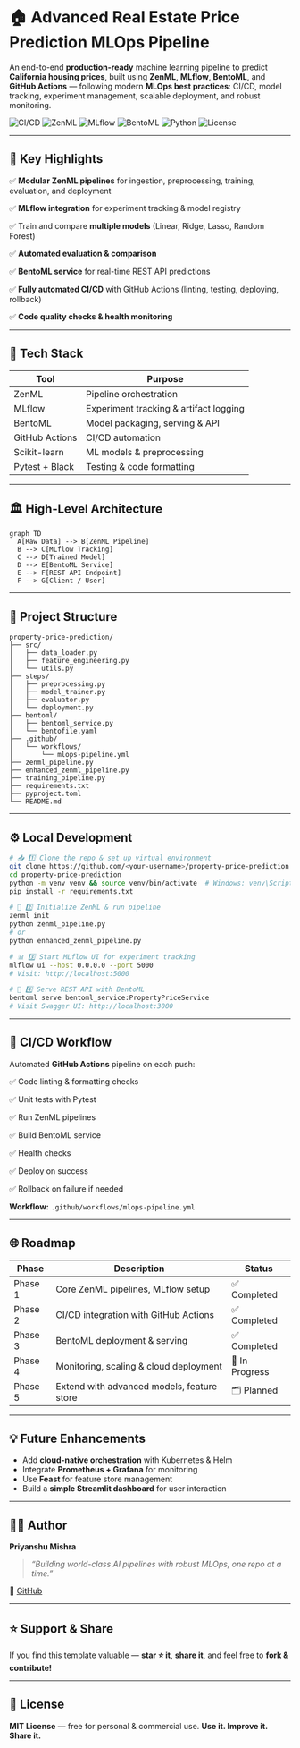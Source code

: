 # 🏠 Advanced Real Estate Price Prediction MLOps Pipeline

An end-to-end **production-ready** machine learning pipeline to predict **California housing prices**, built using **ZenML**, **MLflow**, **BentoML**, and **GitHub Actions** — following modern **MLOps best practices**: CI/CD, model tracking, experiment management, scalable deployment, and robust monitoring.

![CI/CD](https://github.com/priyanshumishra610/property-price-prediction/actions/workflows/mlops-pipeline.yml/badge.svg)
![ZenML](https://img.shields.io/badge/MLOps-ZenML-orange)
![MLflow](https://img.shields.io/badge/Tracking-MLflow-blue)
![BentoML](https://img.shields.io/badge/Serving-BentoML-green)
![Python](https://img.shields.io/badge/Python-3.10%2B-yellow)
![License](https://img.shields.io/badge/license-MIT-brightgreen)

---

## 🎯 Key Highlights

✅ **Modular ZenML pipelines** for ingestion, preprocessing, training, evaluation, and deployment

✅ **MLflow integration** for experiment tracking & model registry

✅ Train and compare **multiple models** (Linear, Ridge, Lasso, Random Forest)

✅ **Automated evaluation & comparison**

✅ **BentoML service** for real-time REST API predictions

✅ **Fully automated CI/CD** with GitHub Actions (linting, testing, deploying, rollback)

✅ **Code quality checks & health monitoring**

---

## 🧠 Tech Stack

| Tool           | Purpose                                |
| -------------- | -------------------------------------- |
| ZenML          | Pipeline orchestration                 |
| MLflow         | Experiment tracking & artifact logging |
| BentoML        | Model packaging, serving & API         |
| GitHub Actions | CI/CD automation                       |
| Scikit-learn   | ML models & preprocessing              |
| Pytest + Black | Testing & code formatting              |

---

## 🏛️ High-Level Architecture

```mermaid
graph TD
  A[Raw Data] --> B[ZenML Pipeline]
  B --> C[MLflow Tracking]
  C --> D[Trained Model]
  D --> E[BentoML Service]
  E --> F[REST API Endpoint]
  F --> G[Client / User]
```

---

## 📂 Project Structure

```plaintext
property-price-prediction/
├── src/
│   ├── data_loader.py
│   ├── feature_engineering.py
│   └── utils.py
├── steps/
│   ├── preprocessing.py
│   ├── model_trainer.py
│   ├── evaluator.py
│   └── deployment.py
├── bentoml/
│   ├── bentoml_service.py
│   └── bentofile.yaml
├── .github/
│   └── workflows/
│       └── mlops-pipeline.yml
├── zenml_pipeline.py
├── enhanced_zenml_pipeline.py
├── training_pipeline.py
├── requirements.txt
├── pyproject.toml
└── README.md
```

---

## ⚙️ Local Development

```bash
# 📥 1️⃣ Clone the repo & set up virtual environment
git clone https://github.com/<your-username>/property-price-prediction.git
cd property-price-prediction
python -m venv venv && source venv/bin/activate  # Windows: venv\Scripts\activate
pip install -r requirements.txt

# 🔗 2️⃣ Initialize ZenML & run pipeline
zenml init
python zenml_pipeline.py
# or
python enhanced_zenml_pipeline.py

# 📊 3️⃣ Start MLflow UI for experiment tracking
mlflow ui --host 0.0.0.0 --port 5000
# Visit: http://localhost:5000

# 🚀 4️⃣ Serve REST API with BentoML
bentoml serve bentoml_service:PropertyPriceService
# Visit Swagger UI: http://localhost:3000
```

---

## 🔁 CI/CD Workflow

Automated **GitHub Actions** pipeline on each push:

✅ Code linting & formatting checks

✅ Unit tests with Pytest

✅ Run ZenML pipelines

✅ Build BentoML service

✅ Health checks

✅ Deploy on success

✅ Rollback on failure if needed

**Workflow:** `.github/workflows/mlops-pipeline.yml`

---

## 🌐 Roadmap

| Phase   | Description                                | Status         |
| ------- | ------------------------------------------ | -------------- |
| Phase 1 | Core ZenML pipelines, MLflow setup         | ✅ Completed    |
| Phase 2 | CI/CD integration with GitHub Actions      | ✅ Completed    |
| Phase 3 | BentoML deployment & serving               | ✅ Completed    |
| Phase 4 | Monitoring, scaling & cloud deployment     | 🚧 In Progress |
| Phase 5 | Extend with advanced models, feature store | 🗂️ Planned    |

---

## 💡 Future Enhancements

* Add **cloud-native orchestration** with Kubernetes & Helm
* Integrate **Prometheus + Grafana** for monitoring
* Use **Feast** for feature store management
* Build a **simple Streamlit dashboard** for user interaction

---

## 👨‍💻 Author

**Priyanshu Mishra**

> *“Building world-class AI pipelines with robust MLOps, one repo at a time.”*

🔗 [GitHub](https://github.com/priyanshumishra610)

---

## ⭐️ Support & Share

If you find this template valuable — **star ⭐️ it**, **share it**, and feel free to **fork & contribute!**

---

## 📄 License

**MIT License** — free for personal & commercial use.
**Use it. Improve it. Share it.**



